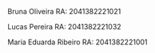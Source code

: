 Bruna Oliveira RA: 2041382221021

Lucas Pereira RA: 2041382221032

Maria Eduarda Ribeiro RA: 2041382221001
